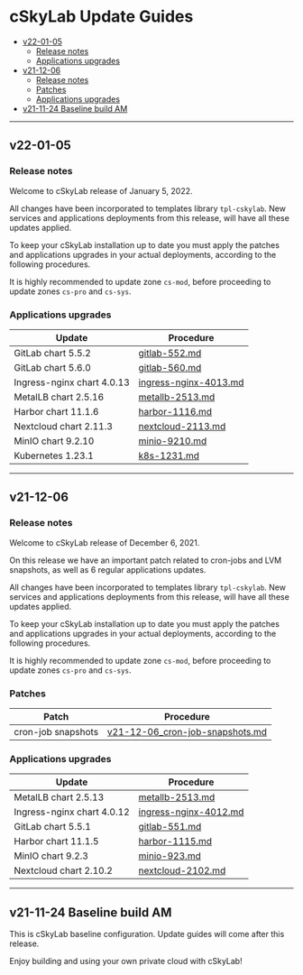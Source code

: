 <!-- markdownlint-disable MD024 -->

# cSkyLab Update Guides <!-- omit in toc -->

- [v22-01-05](#v22-01-05)
  - [Release notes](#release-notes)
  - [Applications upgrades](#applications-upgrades)
- [v21-12-06](#v21-12-06)
  - [Release notes](#release-notes-1)
  - [Patches](#patches)
  - [Applications upgrades](#applications-upgrades-1)
- [v21-11-24  Baseline build AM](#v21-11-24--baseline-build-am)

---

## v22-01-05

### Release notes

Welcome to cSkyLab release of January 5, 2022.

All changes have been incorporated to templates library `tpl-cskylab`. New services and applications deployments from this release, will have all these updates applied.

To keep your cSkyLab installation up to date you must apply the patches and applications upgrades in your actual deployments, according to the following procedures.

It is highly recommended to update zone `cs-mod`, before proceeding to update zones `cs-pro` and `cs-sys`.

### Applications upgrades

| Update                     | Procedure                                        |
| -------------------------- | ------------------------------------------------ |
| GitLab chart 5.5.2         | [gitlab-552.md](./gitlab-552.md)                 |
| GitLab chart 5.6.0         | [gitlab-560.md](./gitlab-560.md)                 |
| Ingress-nginx chart 4.0.13 | [ingress-nginx-4013.md](./ingress-nginx-4013.md) |
| MetalLB chart 2.5.16       | [metallb-2513.md](./metallb-2516.md)             |
| Harbor chart 11.1.6        | [harbor-1116.md](./harbor-1116.md)               |
| Nextcloud chart 2.11.3     | [nextcloud-2113.md](./nextcloud-2113.md)         |
| MinIO chart 9.2.10         | [minio-9210.md](./minio-9210.md)                 |
| Kubernetes 1.23.1          | [k8s-1231.md](./k8s-1231.md)                     |

---

## v21-12-06

### Release notes

Welcome to cSkyLab release of December 6, 2021.

On this release we have an important patch related to cron-jobs and LVM snapshots, as well as 6 regular applications updates.

All changes have been incorporated to templates library `tpl-cskylab`. New services and applications deployments from this release, will have all these updates applied.

To keep your cSkyLab installation up to date you must apply the patches and applications upgrades in your actual deployments, according to the following procedures.

It is highly recommended to update zone `cs-mod`, before proceeding to update zones `cs-pro` and `cs-sys`.

### Patches

| Patch              | Procedure                                                                    |
| ------------------ | ---------------------------------------------------------------------------- |
| cron-job snapshots | [v21-12-06_cron-job-snapshots.md](./patches/v21-12-06_cron-job-snapshots.md) |

### Applications upgrades

| Update                     | Procedure                                        |
| -------------------------- | ------------------------------------------------ |
| MetalLB chart 2.5.13       | [metallb-2513.md](./metallb-2513.md)             |
| Ingress-nginx chart 4.0.12 | [ingress-nginx-4012.md](./ingress-nginx-4012.md) |
| GitLab chart 5.5.1         | [gitlab-551.md](./gitlab-551.md)                 |
| Harbor chart 11.1.5        | [harbor-1115.md](./harbor-1115.md)               |
| MinIO chart 9.2.3          | [minio-923.md](./minio-923.md)                   |
| Nextcloud chart 2.10.2     | [nextcloud-2102.md](./nextcloud-2102.md)         |


---

## v21-11-24  Baseline build AM

This is cSkyLab baseline configuration. Update guides will come after this release.

Enjoy building and using your own private cloud with cSkyLab!
